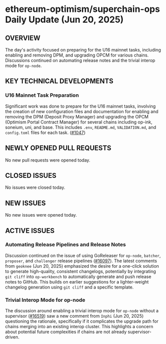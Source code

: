 # ethereum-optimism/superchain-ops Daily Update (Jun 20, 2025)
## OVERVIEW 
The day's activity focused on preparing for the U16 mainnet tasks, including enabling and removing DPM, and upgrading OPCM for various chains. Discussions continued on automating release notes and the trivial interop mode for `op-node`.

## KEY TECHNICAL DEVELOPMENTS

### U16 Mainnet Task Preparation
Significant work was done to prepare for the U16 mainnet tasks, involving the creation of new configuration files and documentation for enabling and removing the DPM (Deposit Proxy Manager) and upgrading the OPCM (Optimism Portal Contract Manager) for several chains including op-ink, soneium, uni, and base. This includes `.env`, `README.md`, `VALIDATION.md`, and `config.toml` files for each task. ([#1047](https://github.com/ethereum-optimism/superchain-ops/pull/1047))

## NEWLY OPENED PULL REQUESTS
No new pull requests were opened today.

## CLOSED ISSUES
No issues were closed today.

## NEW ISSUES
No new issues were opened today.

## ACTIVE ISSUES

### Automating Release Pipelines and Release Notes
Discussion continued on the issue of using GoReleaser for `op-node`, `batcher`, `proposer`, and `challenger` release pipelines ([#16097](https://github.com/ethereum-optimism/superchain-ops/issues/16097)). The latest comments from `geoknee` (Jun 20, 2025) emphasized the desire for a one-click solution to generate high-quality, consistent changelogs, potentially by integrating `git cliff` into `op-workbench` to automatically generate and push release notes to GitHub. This builds on earlier suggestions for a lighter-weight changelog generation using `git cliff` and a specific template.

### Trivial Interop Mode for op-node
The discussion around enabling a trivial interop mode for `op-node` without a supervisor ([#16519](https://github.com/ethereum-optimism/superchain-ops/issues/16519)) saw a new comment from `Inphi` (Jun 20, 2025) questioning the rationale, specifically if it complicates the upgrade path for chains merging into an existing interop cluster. This highlights a concern about potential future complexities if chains are not already supervisor-driven.